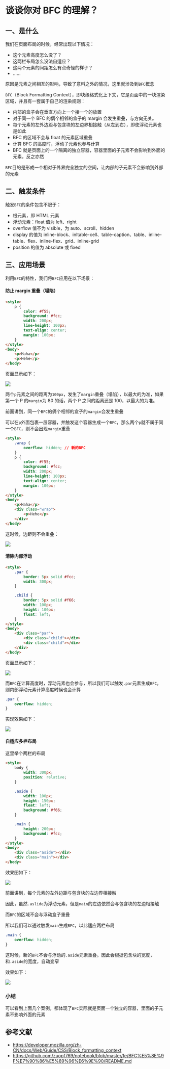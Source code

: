 # 谈谈你对 BFC 的理解？

## 一、是什么

我们在页面布局的时候，经常出现以下情况：

- 这个元素高度怎么没了？
- 这两栏布局怎么没法自适应？
- 这两个元素的间距怎么有点奇怪的样子？
- ......

原因是元素之间相互的影响，导致了意料之外的情况，这里就涉及到`BFC`概念

`BFC`（Block Formatting Context），即块级格式化上下文，它是页面中的一块渲染区域，并且有一套属于自己的渲染规则：

- 内部的盒子会在垂直方向上一个接一个的放置
- 对于同一个 BFC 的俩个相邻的盒子的 margin 会发生重叠，与方向无关。
- 每个元素的左外边距与包含块的左边界相接触（从左到右），即使浮动元素也是如此
- BFC 的区域不会与 float 的元素区域重叠
- 计算 BFC 的高度时，浮动子元素也参与计算
- BFC 就是页面上的一个隔离的独立容器，容器里面的子元素不会影响到外面的元素，反之亦然

`BFC`目的是形成一个相对于外界完全独立的空间，让内部的子元素不会影响到外部的元素

## 二、触发条件

触发`BFC`的条件包含不限于：

- 根元素，即 HTML 元素
- 浮动元素：float 值为 left、right
- overflow 值不为 visible，为 auto、scroll、hidden
- display 的值为 inline-block、inltable-cell、table-caption、table、inline-table、flex、inline-flex、grid、inline-grid
- position 的值为 absolute 或 fixed

## 三、应用场景

利用`BFC`的特性，我们将`BFC`应用在以下场景：

#### 防止 margin 重叠（塌陷）

```html
<style>
	p {
		color: #f55;
		background: #fcc;
		width: 200px;
		line-height: 100px;
		text-align: center;
		margin: 100px;
	}
</style>
<body>
	<p>Haha</p>
	<p>Hehe</p>
</body>
```

页面显示如下：

![](../../image/interview-css-27.png)

两个`p`元素之间的距离为`100px`，发生了`margin`重叠（塌陷），以最大的为准，如果第一个 P 的`margin`为 80 的话，两个 P 之间的距离还是 100，以最大的为准。

前面讲到，同一个`BFC`的俩个相邻的盒子的`margin`会发生重叠

可以在`p`外面包裹一层容器，并触发这个容器生成一个`BFC`，那么两个`p`就不属于同一个`BFC`，则不会出现`margin`重叠

```html
<style>
	.wrap {
		overflow: hidden; // 新的BFC
	}
	p {
		color: #f55;
		background: #fcc;
		width: 200px;
		line-height: 100px;
		text-align: center;
		margin: 100px;
	}
</style>
<body>
	<p>Haha</p>
	<div class="wrap">
		<p>Hehe</p>
	</div>
</body>
```

这时候，边距则不会重叠：

![](../../image/interview-css-28.png)

#### 清除内部浮动

```html
<style>
	.par {
		border: 5px solid #fcc;
		width: 300px;
	}

	.child {
		border: 5px solid #f66;
		width: 100px;
		height: 100px;
		float: left;
	}
</style>
<body>
	<div class="par">
		<div class="child"></div>
		<div class="child"></div>
	</div>
</body>
```

页面显示如下：

![](../../image/interview-css-29.png)

而`BFC`在计算高度时，浮动元素也会参与，所以我们可以触发`.par`元素生成`BFC`，则内部浮动元素计算高度时候也会计算

```css
.par {
	overflow: hidden;
}
```

实现效果如下：

![](../../image/interview-css-30.png)

#### 自适应多栏布局

这里举个两栏的布局

```html
<style>
	body {
		width: 300px;
		position: relative;
	}

	.aside {
		width: 100px;
		height: 150px;
		float: left;
		background: #f66;
	}

	.main {
		height: 200px;
		background: #fcc;
	}
</style>
<body>
	<div class="aside"></div>
	<div class="main"></div>
</body>
```

效果图如下：

![](../../image/interview-css-31.png)

前面讲到，每个元素的左外边距与包含块的左边界相接触

因此，虽然`.aslide`为浮动元素，但是`main`的左边依然会与包含块的左边相接触

而`BFC`的区域不会与浮动盒子重叠

所以我们可以通过触发`main`生成`BFC`，以此适应两栏布局

```css
.main {
	overflow: hidden;
}
```

这时候，新的`BFC`不会与浮动的`.aside`元素重叠。因此会根据包含块的宽度，和`.aside`的宽度，自动变窄

效果如下：

![](../../image/interview-css-32.png)

### 小结

可以看到上面几个案例，都体现了`BFC`实际就是页面一个独立的容器，里面的子元素不影响外面的元素

## 参考文献

- https://developer.mozilla.org/zh-CN/docs/Web/Guide/CSS/Block_formatting_context
- https://github.com/zuopf769/notebook/blob/master/fe/BFC%E5%8E%9F%E7%90%86%E5%89%96%E6%9E%90/README.md
